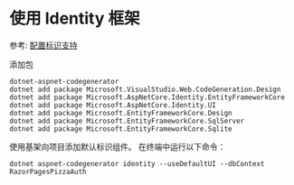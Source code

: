 # 使用 Identity 框架

参考:
[配置标识支持](https://learn.microsoft.com/zh-cn/training/modules/secure-aspnet-core-identity/1-introduction)

添加包

```dotnetcli
dotnet-aspnet-codegenerator
dotnet add package Microsoft.VisualStudio.Web.CodeGeneration.Design
dotnet add package Microsoft.AspNetCore.Identity.EntityFrameworkCore 
dotnet add package Microsoft.AspNetCore.Identity.UI 
dotnet add package Microsoft.EntityFrameworkCore.Design 
dotnet add package Microsoft.EntityFrameworkCore.SqlServer 
dotnet add package Microsoft.EntityFrameworkCore.Sqlite
```

使用基架向项目添加默认标识组件。 在终端中运行以下命令：

```dotnetcli
dotnet aspnet-codegenerator identity --useDefaultUI --dbContext RazorPagesPizzaAuth
```
